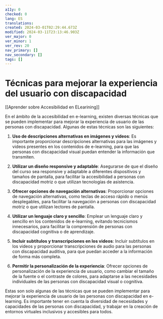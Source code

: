 ```yaml
---
a11y: 0
checked: 0
lang: ES
translations: 
created: 2024-03-01T02:29:44.673Z
modified: 2024-03-11T23:13:46.903Z
ver_major: 0
ver_minor: 1
ver_rev: 20
nav_primary: []
nav_secondary: []
tags: []
---
```

# Técnicas para mejorar la experiencia del usuario con discapacidad

[[Aprender sobre Accesibilidad en ELearining]]

En el ámbito de la accesibilidad en e-learning, existen diversas técnicas que se pueden implementar para mejorar la experiencia de usuario de las personas con discapacidad. Algunas de estas técnicas son las siguientes:

1. **Uso de descripciones alternativas en imágenes y videos**: Es importante proporcionar descripciones alternativas para las imágenes y videos presentes en los contenidos de e-learning, para que las personas con discapacidad visual puedan entender la información que transmiten.

2. **Utilizar un diseño responsive y adaptable**: Asegurarse de que el diseño del curso sea responsive y adaptable a diferentes dispositivos y tamaños de pantalla, para facilitar la accesibilidad a personas con discapacidad motriz o que utilizan tecnologías de asistencia.

3. **Ofrecer opciones de navegación alternativas**: Proporcionar opciones de navegación alternativas, como teclas de acceso rápido o menús desplegables, para facilitar la navegación a personas con discapacidad motriz o que utilizan lectores de pantalla.

4. **Utilizar un lenguaje claro y sencillo**: Emplear un lenguaje claro y sencillo en los contenidos de e-learning, evitando tecnicismos innecesarios, para facilitar la comprensión de personas con discapacidad cognitiva o de aprendizaje.

5. **Incluir subtítulos y transcripciones en los videos**: Incluir subtítulos en los videos y proporcionar transcripciones de audio para las personas con discapacidad auditiva, para que puedan acceder a la información de forma más completa.

6. **Permitir la personalización de la experiencia**: Ofrecer opciones de personalización de la experiencia de usuario, como cambiar el tamaño de la fuente o el contraste de colores, para adaptarse a las necesidades individuales de las personas con discapacidad visual o cognitiva.

Estas son solo algunas de las técnicas que se pueden implementar para mejorar la experiencia de usuario de las personas con discapacidad en e-learning. Es importante tener en cuenta la diversidad de necesidades y capacidades de las personas con discapacidad, y trabajar en la creación de entornos virtuales inclusivos y accesibles para todos.

